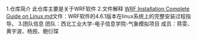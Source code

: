1.仓库简介
此仓库主要是关于WRF软件
2.文件解释
[WRF Installation Complete Guide on Linux.md](https://github.com/NWPU-Weather/NWPU-WRF-turorial/blob/main/WRF%20Installation%20Complete%20Guide%20on%20Linux.md)文件：WRF软件的4.6.1版本在linux系统上的完整安装过程指导。
3.团队信息
团队：西北工业大学-电子信息学院-气象模拟项目
成员：蒋雯、黄宇波、杨觊、鲍衍琛